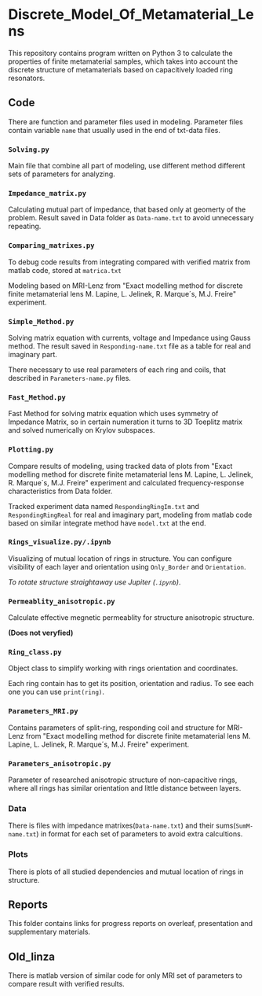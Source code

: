 # Discrete_Model_Of_Metamaterial_Lens
This repository contains program written on Python 3 to calculate the properties of finite metamaterial samples, which takes into account the discrete structure of metamaterials based on capacitively loaded ring resonators.

## Code

There are function and parameter files used in modeling.
Parameter files contain variable `name` that usually used in
the end of txt-data files.

### `Solving.py`
Main file that combine all part of modeling, use different 
method different sets of parameters for analyzing.

### `Impedance_matrix.py`
Calculating mutual part of impedance, that based only at geomerty
of the problem. Result saved in Data folder as `Data-name.txt` to avoid unnecessary repeating.

### `Comparing_matrixes.py`
To debug code results from integrating compared with verified matrix from matlab code, stored at `matrica.txt`

Modeling based on MRI-Lenz from "Exact modelling method for discrete finite
metamaterial lens
M. Lapine, L. Jelinek, R. Marque´s,
 M.J. Freire" experiment.
### `Simple_Method.py`
Solving matrix equation with currents, voltage and Impedance using Gauss method. 
The result saved in `Responding-name.txt` file as a table for real and imaginary part.

There necessary to use real parameters of each ring
and coils, that described in `Parameters-name.py` files.

### `Fast_Method.py`
Fast Method for solving matrix equation which uses symmetry of Impedance Matrix, so
in certain numeration it turns to 3D Toeplitz matrix and solved numerically on Krylov subspaces.

### `Plotting.py`
Compare results of modeling, using tracked data of plots from "Exact modelling method for discrete finite
metamaterial lens
M. Lapine, L. Jelinek, R. Marque´s,
 M.J. Freire" experiment and calculated frequency-response characteristics
from Data folder.

Tracked experiment data named `RespondingRingIm.txt` and `RespondingRingReal` for real and imaginary part,
modeling from matlab code based on similar integrate method have `model.txt` at the end.


### `Rings_visualize.py/.ipynb`
Visualizing of mutual location of rings in structure.
You can configure visibility of each layer and orientation using `Only_Border` and 
`Orientation`.

_To rotate structure straightaway use Jupiter (`.ipynb`)_.

### `Permeablity_anisotropic.py`
Calculate effective megnetic permeablity for structure anisotropic structure.

**(Does not veryfied)**

### `Ring_class.py`
Object class to simplify working with rings orientation and coordinates.

Each ring contain has to get its position, orientation and radius. To see each one you can use `print(ring)`.
### `Parameters_MRI.py`
Contains parameters of split-ring, responding coil and structure
for MRI-Lenz from "Exact modelling method for discrete finite
metamaterial lens
M. Lapine, L. Jelinek, R. Marque´s,
 M.J. Freire" experiment.

### `Parameters_anisotropic.py`

Parameter of researched anisotropic structure of non-capacitive rings,
where all rings has similar orientation and little distance
between layers.

### Data 
There is files with impedance matrixes(`Data-name.txt`) and their sums(`SumM-name.txt`) in format
for each set of parameters to avoid extra calcultions.

### Plots

There is plots of all studied dependencies and mutual location of rings in structure.

## Reports

This folder contains links for progress reports on overleaf, presentation and supplementary materials.

## Old_linza

There is matlab version of similar code for only MRI set of parameters to compare result with verified results.
